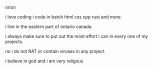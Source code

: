 orion

i love coding i code in batch html css cpp rust and more.

i live in the eastern part of ontario canada.

i always make sure to put out the most effort i can in every one of my projects.

no i do not RAT or contain viruses in any project.

i believe in god and i am very religous
